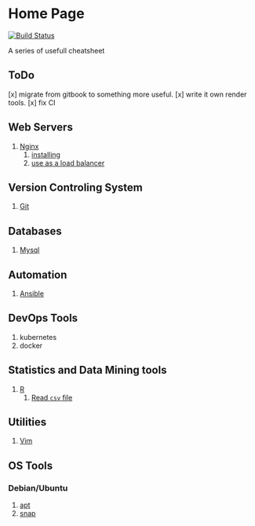# Home Page

[![Build Status](https://travis-ci.org/numb95/cheatsheet.svg?branch=master)](https://travis-ci.org/numb95/cheatsheet)

A series of usefull cheatsheet

## ToDo

\[x\] migrate from gitbook to something more useful. \[x\] write it own render tools. \[x\] fix CI

## Web Servers

1. [Nginx](nginx.md)
   1. [installing](nginx.md#install)
   2. [use as a load balancer](nginx.md#config-as-a-load-balancer)

## Version Controling System

1. [Git](git.md)

## Databases

1. [Mysql](mysql.md)

## Automation

1. [Ansible](ansible.md)

## DevOps Tools

1. kubernetes
2. docker

## Statistics and Data Mining tools

1. [R](https://github.com/numb95/cheatsheet/tree/8afcefef1a1afdca65593f1596f3b5bea898e920/R.md)
   1. [Read `csv` file](https://github.com/numb95/cheatsheet/tree/8afcefef1a1afdca65593f1596f3b5bea898e920/R.md#Read-csv-file)

## Utilities

1. [Vim](https://github.com/numb95/cheatsheet/tree/8afcefef1a1afdca65593f1596f3b5bea898e920/vim.md)

## OS Tools

### Debian/Ubuntu

1. [apt](apt.md)
2. [snap](https://github.com/numb95/cheatsheet/tree/8afcefef1a1afdca65593f1596f3b5bea898e920/snap.md)


